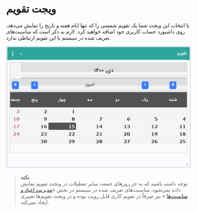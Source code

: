 # ویجت تقویم  
 
با انتخاب این ویجت شما یک تقویم شمسی را که تنها ایام هفته و تاریخ را نمایش می‌دهد، روی داشبورد حساب کاربری خود اضافه خواهید کرد. لازم به ذکر است که مناسبت‌های تعریف شده در سیستم با این تقویم ارتباطی ندارد.<br>

![ویجت تقویم](./Calendar-widget.jpg)

> **نکته**<br>
>توجه داشته باشید که به جز روزهای جمعه، سایر تعطیلات در ویجت تقویم نمایش داده نمی‌شود. مناسبت‌‌های تعریف شده در سیستم در بخش «[مدیریت اعیاد و مناسبت‌ها](https://github.com/1stco/PayamGostarDocs/blob/master/Help/Basic-Information/Holiday-management-and-occasions/Holiday-management-and-occasions.md) » نیز صرفاً در تقویم کاری قابل رویت بوده و در ویجت تقویم‌ها تغییری ایجاد نمی‌کند.<br>